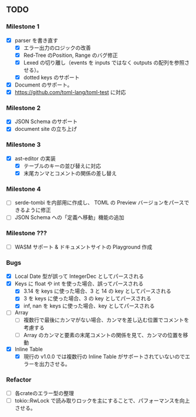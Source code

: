 ## TODO
### Milestone 1
- [x] parser を書き直す
  - [x] エラー出力のロジックの改善
  - [x] Red-Tree のPosition, Range のバグ修正
  - [x] Lexed の切り離し（events を inputs ではなく outputs の配列を参照させる）。
  - [x] dotted keys のサポート
- [x] Document のサポート。
- [x] https://github.com/toml-lang/toml-test に対応

### Milestone 2
- [x] JSON Schema のサポート
- [x] document site の立ち上げ

### Milestone 3
- [x] ast-editor の実装
    - [x] テーブルのキーの並び替えに対応
    - [x] 末尾カンマとコメントの関係の差し替え

### Milestone 4
- [ ] serde-tombi を内部用に作成し、 TOML の Preview バージョンをパースできるように修正
- [ ] JSON Schema への「定義へ移動」機能の追加

### Milestone ???
- [ ] WASM サポート & ドキュメントサイトの Playground 作成

### Bugs
- [x] Local Date 型が誤って IntegerDec としてパースされる
- [x] Keys に float や int を使った場合、誤ってパースされる
    - [x] 3.14 を keys に使った場合、3 と 14 の key としてパースされる
    - [x] 3 を keys に使った場合、3 の key としてパースされる
    - [x] inf, nan を keys に使った場合、key としてパースされる
- [ ] Array
    - [ ] 複数行で最後にカンマがない場合、カンマを差し込む位置でコメントを考慮する
    - [ ] Array のカンマと要素の末尾コメントの関係を見て、カンマの位置を移動
- [x] Inline Table
    - [x] 現行の v1.0.0 では複数行の Inline Table がサポートされていないのでエラーを出力させる。

### Refactor
- [ ] 各crateのエラー型の整理
- [ ] tokio::RwLock で読み取りロックを主にすることで、パフォーマンスを向上させる。
